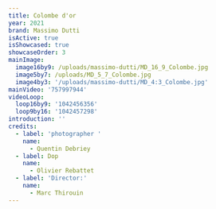```yaml
---
title: Colombe d'or
year: 2021
brand: Massimo Dutti
isActive: true
isShowcased: true
showcaseOrder: 3
mainImage:
  image16by9: /uploads/massimo-dutti/MD_16_9_Colombe.jpg
  image5by7: /uploads/MD_5_7_Colombe.jpg
  image4by3: '/uploads/massimo-dutti/MD_4:3_Colombe.jpg'
mainVideo: '757997944'
videoLoop:
  loop16by9: '1042456356'
  loop9by16: '1042457298'
introduction: ''
credits:
  - label: 'photographer '
    name:
      - Quentin Debriey
  - label: Dop
    name:
      - Olivier Rebattet
  - label: 'Director:'
    name:
      - Marc Thirouin
---
```


